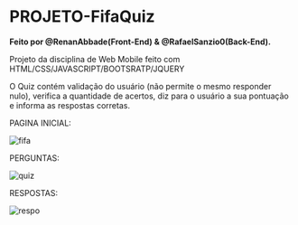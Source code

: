 # PROJETO-FifaQuiz

<b>Feito por @RenanAbbade(Front-End) & @RafaelSanzio0(Back-End).</b>

Projeto da disciplina de Web Mobile feito com HTML/CSS/JAVASCRIPT/BOOTSRATP/JQUERY

O Quiz contém validação do usuário (não permite o mesmo responder nulo), verifica a quantidade de acertos, diz para o usuário a sua pontuação
e informa as respostas corretas.

PAGINA INICIAL:

![fifa](https://user-images.githubusercontent.com/39110223/48969785-b4d45480-efea-11e8-8700-2566411b492c.PNG)

PERGUNTAS:

![quiz](https://user-images.githubusercontent.com/39110223/48969786-b736ae80-efea-11e8-94d6-96da1b9a1ff5.PNG)

RESPOSTAS:

![respo](https://user-images.githubusercontent.com/39110223/48969787-b867db80-efea-11e8-98ab-aeb6e7496eb3.PNG)



